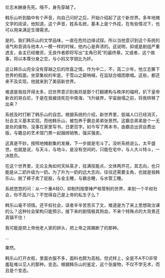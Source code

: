壮志未酬身先死。哦不，身先穿越了。

韩乐山听到脑中有个声音，向自己问好之后，开始介绍起了这个新世界。多年地摊文学的阅读，他知道，这个声音，姓系名统，基本上是个外挂，在有些情况下，也可以用来满足生理需求。

是的，我们韩乐山的文学品味，一直在危险边缘试探。所以当他意识到这个系统的语气和音调与他本人一模一样的时候，他内心是奔溃的。这说明，抑或是剧组严重透支，金主已经撤资，无良作者即将写出“主角已死”的最终章。又或者，这个故事，将以本尊分身之恋，与小妈文学朋比为奸。

这让韩乐山完全没有穿越之后的欣喜之情。作为中二，不，高二少年，他立志撕下世界的假面，坐穿集权的牢底，于雪山之巅呐喊，在监狱合唱团歌唱。这些，都还来不及实现，他就来到了美丽新世界。

难道是我挂开得太多，旧世界意识到我将是那个打翻建构与秩序的福柯，扒下皇帝新衣的哥白尼，于是在我被烧死在中南海，飞升破界，宇宙崩塌之前，将我转移了出来？

系统及时打断了韩乐山的自恋。根据系统的介绍，新世界里，低端人口已经消灭，社会主义基本实现。而他韩乐山，被包养于霸总弟弟张景然。这霸总弟弟是个一无是处的废物，没事在家里写书，日更百字。如今写了两本书，由霸总出资自费出版，与霸总的艺术馆门票一起捆绑销售，强买强卖。

这真是不妙。按照地摊剧集的发展，下一步就是宅斗了。没听系统说么，太平盛世。也就是说，与天斗，与地斗，是没有空间的，只能在宅中，与人大斗特斗，一决胜负。

在这个世界里，无论主角如何天纵英才，挂满技能点，文体两开花，其志向，也只能是从二奶升级为一奶。为了升为一奶的远大志向，往往还需要主角，也就是我韩乐山，脱了裤子卖了屁股，与金主睡，与霸总睡，与水管工睡。

系统悠悠的问：从一个重A轻O，抑制剂按摩棒严格管制的世界，来到一个平权社会，你不高兴么？不觉得自己是上帝的私生子么？

韩乐山毫不领情。还平权社会，读者辛辛苦苦买了文，难道是为了来上思想政治课的么？这种社会架构只能预示，接下来的剧情极其狗血，不来个特殊点的大背景还真镇不住！

我可能是把上帝他老人家的姘头，把上帝之屌踢断了的那种。

...

果然。

韩乐山打开衣柜，里面衣服不多，面料也颇为高档，但式样上，全是不A不O非常羞耻难以见人的那种。变态。根据韩乐山的鉴定，这个张废物，不仅不学无术，而且是个变态。